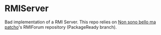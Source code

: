 # RMIServer
Bad implementation of a RMI Server.
This repo relies on [Non sono bello ma patcho](https:/github.com/non-sono-bello-ma-patcho)'s RMIForum repository (PackageReady branch).

